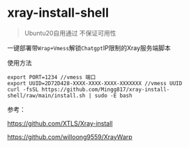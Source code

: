 # xray-install-shell

> Ubuntu20自用通过 不保证可用性

一键部署带`Wrap+Vmess`解锁`Chatgpt`IP限制的Xray服务端脚本

使用方法

```shell
export PORT=1234 //vmess 端口
export UUID=2D72D428-XXXX-XXXX-XXXX-XXXXXXX //vmess UUID
curl -fsSL https://github.com/Mingg817/xray-install-shell/raw/main/install.sh | sudo -E bash
```

参考：

https://github.com/XTLS/Xray-install

https://github.com/willoong9559/XrayWarp
